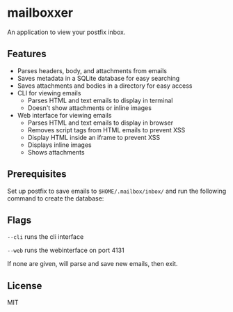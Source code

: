 # mailboxxer

An application to view your postfix inbox.

## Features

- Parses headers, body, and attachments from emails
- Saves metadata in a SQLite database for easy searching
- Saves attachments and bodies in a directory for easy access
- CLI for viewing emails
  - Parses HTML and text emails to display in terminal
  - Doesn't show attachments or inline images
- Web interface for viewing emails
    - Parses HTML and text emails to display in browser
    - Removes script tags from HTML emails to prevent XSS
    - Display HTML inside an iframe to prevent XSS
    - Displays inline images
    - Shows attachments

## Prerequisites

Set up postfix to save emails to `$HOME/.mailbox/inbox/` and run the following command to create the database:


## Flags

`--cli` runs the cli interface

`--web` runs the webinterface on port 4131

If none are given, will parse and save new emails, then exit.


## License
MIT
